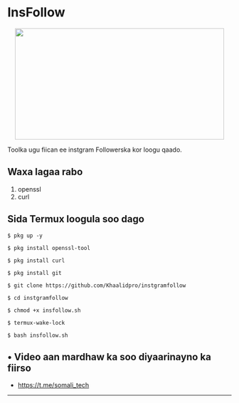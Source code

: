 # InsFollow
<p align="center">
  <img src="instgramfollow/welcome.git" width="470" height="250">
</p>
Toolka ugu fiican ee instgram Followerska kor loogu qaado.

## Waxa lagaa rabo
1. openssl
2. curl

## Sida Termux loogula soo dago

`$ pkg up -y`

`$ pkg install openssl-tool`

`$ pkg install curl`

`$ pkg install git`

`$ git clone https://github.com/Khaalidpro/instgramfollow`

`$ cd instgramfollow`

`$ chmod +x insfollow.sh`

`$ termux-wake-lock`

`$ bash insfollow.sh`

## • Video aan mardhaw ka soo diyaarinayno ka fiirso
* https://t.me/somali_tech
---

